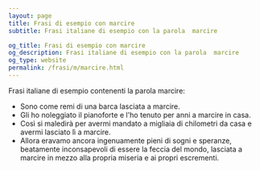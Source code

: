 ```yaml
---
layout: page
title: Frasi di esempio con marcire 
subtitle: Frasi italiane di esempio con la parola  marcire

og_title: Frasi di esempio con marcire 
og_description: Frasi italiane di esempio con la parola  marcire
og_type: website
permalink: /frasi/m/marcire.html
---
```


Frasi italiane di esempio contenenti la parola marcire:


- Sono come remi di una barca lasciata a marcire.
- Gli ho noleggiato il pianoforte e l'ho tenuto per anni a marcire in casa.
- Così si maledirà per avermi mandato a migliaia di chilometri da casa e avermi lasciato lì a marcire.
- Allora eravamo ancora ingenuamente pieni di sogni e speranze, beatamente inconsapevoli di essere la feccia del mondo, lasciata a marcire in mezzo alla propria miseria e ai propri escrementi.
